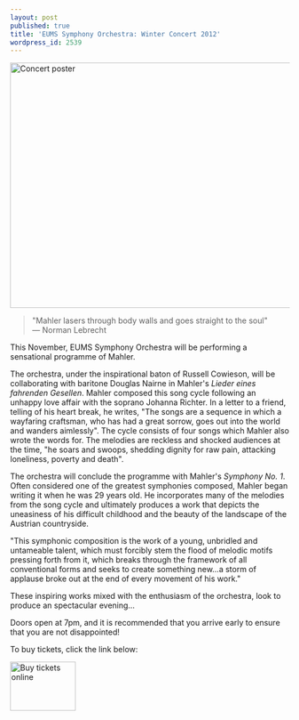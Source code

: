 ```yaml
---
layout: post
published: true
title: 'EUMS Symphony Orchestra: Winter Concert 2012'
wordpress_id: 2539
---
```


<a title="buy tickets online" href="http://www.ticketsource.co.uk/event/28649"> <img src="{{ site.external_assets }}/posters/20121123_symph.jpg" alt="Concert poster" width="620" height="441" /></a>

> "Mahler lasers through body walls and goes straight to the soul"<br>
> &mdash; Norman Lebrecht

<p class="hero">This November, EUMS Symphony Orchestra will be performing a sensational programme of Mahler.</p>

The orchestra, under the inspirational baton of Russell Cowieson, will be collaborating with baritone Douglas Nairne in Mahler's *Lieder eines fahrenden Gesellen*. Mahler composed this song cycle following an unhappy love affair with the soprano Johanna Richter. In a letter to a friend, telling of his heart break, he writes, "The songs are a sequence in which a wayfaring craftsman, who has had a great sorrow, goes out into the world and wanders aimlessly". The cycle consists of four songs which Mahler also wrote the words for. The melodies are reckless and shocked audiences at the time, "he soars and swoops, shedding dignity for raw pain, attacking loneliness, poverty and death".

The orchestra will conclude the programme with Mahler's *Symphony No. 1*. Often considered one of the greatest symphonies composed, Mahler began writing it when he was 29 years old. He incorporates many of the melodies from the song cycle and ultimately produces a work that depicts the uneasiness of his difficult childhood and the beauty of the landscape of the Austrian countryside.

"This symphonic composition is the work of a young, unbridled and untameable talent, which must forcibly stem the flood of melodic motifs pressing forth from it, which breaks through the framework of all conventional forms and seeks to create something new...a storm of applause broke out at the end of every movement of his work."

These inspiring works mixed with the enthusiasm of the orchestra, look to produce an spectacular evening...

Doors open at 7pm, and it is recommended that you arrive early to ensure that you are not disappointed!

To buy tickets, click the link below:

<a title="buy tickets online" href="http://www.ticketsource.co.uk/event/28649"> <img src="http://www.ticketsource.co.uk/images/buyTickets/buyTickets-medium.png" alt="Buy tickets online" width="118" height="88" border="0" /></a>
